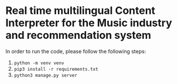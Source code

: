 # Real time multilingual Content Interpreter for the Music industry and recommendation system

In order to run the code, please follow the following steps:
1. `python -m venv venv`
2. `pip3 install -r requirements.txt`
3. `python3 manage.py server`
